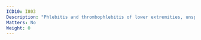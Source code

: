 ```yaml
---
ICD10: I803
Description: "Phlebitis and thrombophlebitis of lower extremities, unspecified"
Matters: No
Weight: 0
---
```

